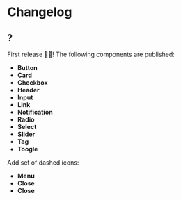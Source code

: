 # Changelog

## ?

First release 🎉🎈! The following components are published:

- **Button**
- **Card**
- **Checkbox**
- **Header**
- **Input**
- **Link**
- **Notification**
- **Radio**
- **Select**
- **Slider**
- **Tag**
- **Toogle**

Add set of dashed icons:

- **Menu**
- **Close**
- **Close**
